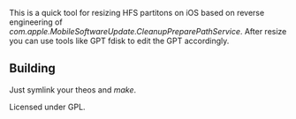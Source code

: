 This is a quick tool for resizing HFS partitons on iOS based on reverse engineering of *com.apple.MobileSoftwareUpdate.CleanupPreparePathService*. After resize you can use tools like GPT fdisk to edit the GPT accordingly.

Building
--------
Just symlink your theos and *make*.

Licensed under GPL.
